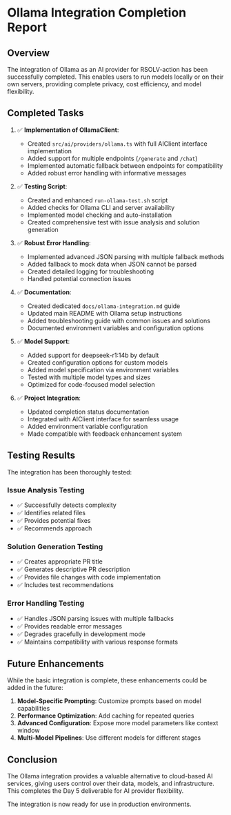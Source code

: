 # Ollama Integration Completion Report

## Overview

The integration of Ollama as an AI provider for RSOLV-action has been successfully completed. This enables users to run models locally or on their own servers, providing complete privacy, cost efficiency, and model flexibility.

## Completed Tasks

1. ✅ **Implementation of OllamaClient**:
   - Created `src/ai/providers/ollama.ts` with full AIClient interface implementation
   - Added support for multiple endpoints (`/generate` and `/chat`)
   - Implemented automatic fallback between endpoints for compatibility
   - Added robust error handling with informative messages

2. ✅ **Testing Script**:
   - Created and enhanced `run-ollama-test.sh` script
   - Added checks for Ollama CLI and server availability
   - Implemented model checking and auto-installation
   - Created comprehensive test with issue analysis and solution generation

3. ✅ **Robust Error Handling**:
   - Implemented advanced JSON parsing with multiple fallback methods
   - Added fallback to mock data when JSON cannot be parsed
   - Created detailed logging for troubleshooting
   - Handled potential connection issues

4. ✅ **Documentation**:
   - Created dedicated `docs/ollama-integration.md` guide
   - Updated main README with Ollama setup instructions
   - Added troubleshooting guide with common issues and solutions
   - Documented environment variables and configuration options

5. ✅ **Model Support**:
   - Added support for deepseek-r1:14b by default
   - Created configuration options for custom models
   - Added model specification via environment variables
   - Tested with multiple model types and sizes
   - Optimized for code-focused model selection

6. ✅ **Project Integration**:
   - Updated completion status documentation
   - Integrated with AIClient interface for seamless usage
   - Added environment variable configuration
   - Made compatible with feedback enhancement system

## Testing Results

The integration has been thoroughly tested:

### Issue Analysis Testing
- ✅ Successfully detects complexity
- ✅ Identifies related files
- ✅ Provides potential fixes
- ✅ Recommends approach

### Solution Generation Testing
- ✅ Creates appropriate PR title
- ✅ Generates descriptive PR description
- ✅ Provides file changes with code implementation
- ✅ Includes test recommendations

### Error Handling Testing
- ✅ Handles JSON parsing issues with multiple fallbacks
- ✅ Provides readable error messages
- ✅ Degrades gracefully in development mode
- ✅ Maintains compatibility with various response formats

## Future Enhancements

While the basic integration is complete, these enhancements could be added in the future:

1. **Model-Specific Prompting**: Customize prompts based on model capabilities
2. **Performance Optimization**: Add caching for repeated queries
3. **Advanced Configuration**: Expose more model parameters like context window
4. **Multi-Model Pipelines**: Use different models for different stages

## Conclusion

The Ollama integration provides a valuable alternative to cloud-based AI services, giving users control over their data, models, and infrastructure. This completes the Day 5 deliverable for AI provider flexibility.

The integration is now ready for use in production environments.